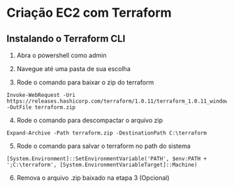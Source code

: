 # Criação EC2 com Terraform

## Instalando o Terraform CLI

1. Abra o powershell como admin

2. Navegue até uma pasta de sua escolha

3. Rode o comando para baixar o zip do terraform

```
Invoke-WebRequest -Uri https://releases.hashicorp.com/terraform/1.0.11/terraform_1.0.11_windows_amd64.zip -OutFile terraform.zip
```

4. Rode o comando para descompactar o arquivo zip

```
Expand-Archive -Path terraform.zip -DestinationPath C:\terraform
```

5. Rode o comando para salvar o terraform no path do sistema

```
[System.Environment]::SetEnvironmentVariable('PATH', $env:PATH + ';C:\terraform', [System.EnvironmentVariableTarget]::Machine)
```

6. Remova o arquivo .zip baixado na etapa 3 (Opcional)
